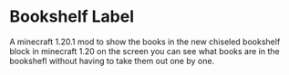 # Bookshelf  Label
A minecraft 1.20.1 mod to show the books in the new chiseled bookshelf block in minecraft 1.20 on the screen
you can see what books are in the bookshefl without having to take them out one by one.
